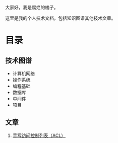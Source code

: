 大家好，我是腐烂的橘子。

这里是我的个人技术文档，包括知识图谱其他技术文章。

# 目录

## 技术图谱

- 计算机网络
- 操作系统
- 编程基础
- 数据库
- 中间件
- 项目

## 文章

1. [手写访问控制列表（ACL）](./文章/ACLs.md)

